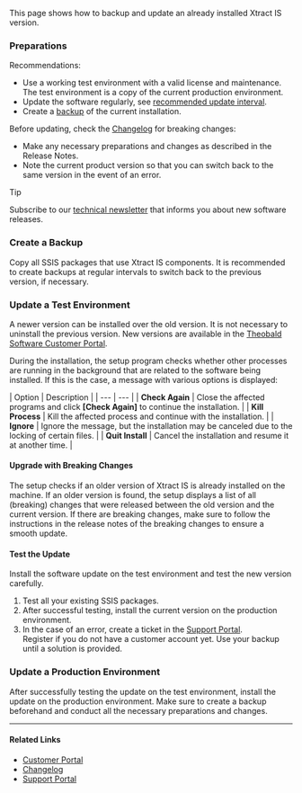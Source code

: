 This page shows how to backup and update an already installed Xtract IS version.

### Preparations

Recommendations:

- Use a working test environment with a valid license and maintenance. The test environment is a copy of the current production environment.
- Update the software regularly, see [recommended update interval](../../../changelog/#recommended-update-interval).
- Create a [backup](#create-a-backup) of the current installation.

Before updating, check the [Changelog](../../../changelog/) for breaking changes:

- Make any necessary preparations and changes as described in the Release Notes.
- Note the current product version so that you can switch back to the same version in the event of an error.

Tip

Subscribe to our [technical newsletter](https://theobald-software.com/en/newsletter/) that informs you about new software releases.

### Create a Backup

Copy all SSIS packages that use Xtract IS components. It is recommended to create backups at regular intervals to switch back to the previous version, if necessary.

### Update a Test Environment

A newer version can be installed over the old version. It is not necessary to uninstall the previous version. New versions are available in the [Theobald Software Customer Portal](https://my.theobald-software.com).

During the installation, the setup program checks whether other processes are running in the background that are related to the software being installed. If this is the case, a message with various options is displayed:

| Option | Description | | --- | --- | | **Check Again** | Close the affected programs and click **[Check Again]** to continue the installation. | | **Kill Process** | Kill the affected process and continue with the installation. | | **Ignore** | Ignore the message, but the installation may be canceled due to the locking of certain files. | | **Quit Install** | Cancel the installation and resume it at another time. |

#### Upgrade with Breaking Changes

The setup checks if an older version of Xtract IS is already installed on the machine. If an older version is found, the setup displays a list of all (breaking) changes that were released between the old version and the current version. If there are breaking changes, make sure to follow the instructions in the release notes of the breaking changes to ensure a smooth update.

#### Test the Update

Install the software update on the test environment and test the new version carefully.

1. Test all your existing SSIS packages.
1. After successful testing, install the current version on the production environment.
1. In the case of an error, create a ticket in the [Support Portal](https://support.theobald-software.com).\
   Register if you do not have a customer account yet. Use your backup until a solution is provided.

### Update a Production Environment

After successfully testing the update on the test environment, install the update on the production environment. Make sure to create a backup beforehand and conduct all the necessary preparations and changes.

______________________________________________________________________

#### Related Links

- [Customer Portal](https://my.theobald-software.com)
- [Changelog](../../../changelog/)
- [Support Portal](https://support.theobald-software.com)
